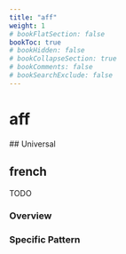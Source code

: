 ```yaml
---
title: "aff"
weight: 1
# bookFlatSection: false
bookToc: true
# bookHidden: false
# bookCollapseSection: true
# bookComments: false
# bookSearchExclude: false
---
```



# aff 

## Universal


## french

TODO
### Overview

### Specific Pattern


